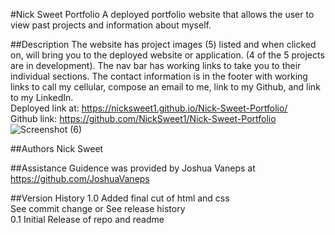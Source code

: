 #Nick Sweet Portfolio
A deployed portfolio website that allows the user to view past projects and information about myself.

##Description
The website has project images (5) listed and when clicked on, will bring you to the deployed website or application. (4 of the 5 projects are in development). The nav bar has working links to take you to their individual sections. The contact information is in the footer with working links to call my cellular, compose an email to me, link to my Github, and link to my LinkedIn. <br>
Deployed link at: https://nicksweet1.github.io/Nick-Sweet-Portfolio/ <br>
Github link: https://github.com/NickSweet1/Nick-Sweet-Portfolio <br>
![Screenshot (6)](https://user-images.githubusercontent.com/111986248/234960620-6970fd4d-c2c5-4fb0-9baf-3f1c8db7d432.png)


##Authors
Nick Sweet
  
##Assistance
Guidence was provided by Joshua Vaneps at https://github.com/JoshuaVaneps

##Version History
1.0
Added final cut of html and css <br>
See commit change or See release history <br>
0.1
Initial Release of repo and readme


